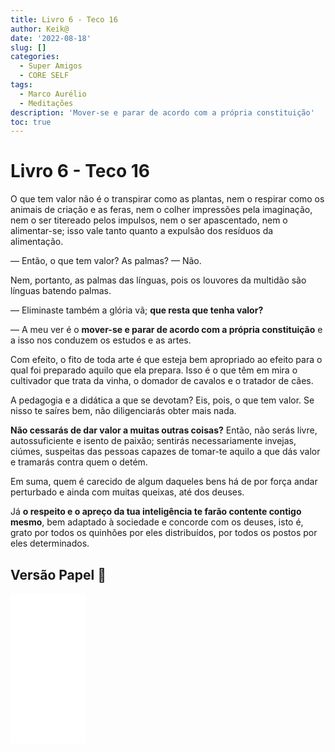 ```yaml
---
title: Livro 6 - Teco 16
author: Keik@
date: '2022-08-18'
slug: []
categories:
  - Super Amigos
  - CORE SELF
tags:
  - Marco Aurélio
  - Meditações
description: 'Mover-se e parar de acordo com a própria constituição'
toc: true
---
```


# Livro 6 - Teco 16

O que tem valor não é o transpirar como as plantas, nem o respirar como os animais de criação e as feras, nem o colher impressões pela imaginação, nem o ser titereado pelos impulsos, nem o ser apascentado, nem o alimentar-se; isso vale tanto quanto a expulsão dos resíduos da alimentação. 

— Então, o que tem valor? As palmas? 
— Não. 

Nem, portanto, as palmas das línguas, pois os louvores da multidão são línguas batendo palmas. 

— Eliminaste também a glória vã; **que resta que tenha valor?**

— A meu ver é o **mover-se e parar de acordo com a própria constituição** e a isso nos conduzem os estudos e as artes. 

Com efeito, o fito de toda arte é que esteja bem apropriado ao efeito para o qual foi preparado aquilo que ela prepara. Isso é o que têm em mira o cultivador que trata da vinha, o domador de cavalos e o tratador de cães. 

A pedagogia e a didática a que se devotam? Eis, pois, o que tem valor. Se nisso te saíres bem, não diligenciarás obter mais nada. 

**Não cessarás de dar valor a muitas outras coisas?** Então, não serás livre, autossuficiente e isento de paixão; sentirás necessariamente invejas, ciúmes, suspeitas das pessoas capazes de tomar-te aquilo a que dás valor e tramarás contra quem o detém. 

Em suma, quem é carecido de algum daqueles bens há de por força andar perturbado e ainda com muitas queixas, até dos deuses. 

Já **o respeito e o apreço da tua inteligência te farão contente contigo mesmo**, bem adaptado à sociedade e concorde com os deuses, isto é, grato por todos os quinhões por eles distribuídos, por todos os postos por eles determinados.


## Versão Papel :book:
<iframe style="width:120px;height:240px;" marginwidth="0" marginheight="0" scrolling="no" frameborder="0" src="//ws-na.amazon-adsystem.com/widgets/q?ServiceVersion=20070822&OneJS=1&Operation=GetAdHtml&MarketPlace=BR&source=ss&ref=as_ss_li_til&ad_type=product_link&tracking_id=mundodekeika-20&language=pt_BR&marketplace=amazon&region=BR&placement=B092FVY4BB&asins=B092FVY4BB&linkId=37c5ec14221f61f811029aa88b520891&show_border=true&link_opens_in_new_window=true"></iframe>